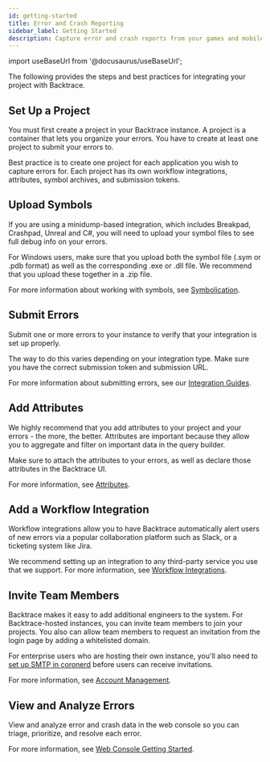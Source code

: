 ```yaml
---
id: getting-started
title: Error and Crash Reporting
sidebar_label: Getting Started
description: Capture error and crash reports from your games and mobile apps with Backtrace.
---
```


import useBaseUrl from '@docusaurus/useBaseUrl';

The following provides the steps and best practices for integrating your project with Backtrace.

## Set Up a Project

You must first create a project in your Backtrace instance. A project is a container that lets you organize your errors. You have to create at least one project to submit your errors to.

Best practice is to create one project for each application you wish to capture errors for. Each project has its own workflow integrations, attributes, symbol archives, and submission tokens.

## Upload Symbols

If you are using a minidump-based integration, which includes Breakpad, Crashpad, Unreal and C#, you will need to upload your symbol files to see full debug info on your errors.

For Windows users, make sure that you upload both the symbol file (.sym or .pdb format) as well as the corresponding .exe or .dll file. We recommend that you upload these together in a .zip file.

For more information about working with symbols, see [Symbolication](/error-reporting/project-setup/symbolication/).

## Submit Errors

Submit one or more errors to your instance to verify that your integration is set up properly.

The way to do this varies depending on your integration type. Make sure you have the correct submission token and submission URL.

For more information about submitting errors, see our [Integration Guides](/error-reporting/platform-integrations/overview).

## Add Attributes

We highly recommend that you add attributes to your project and your errors - the more, the better. Attributes are important because they allow you to aggregate and filter on important data in the query builder.

Make sure to attach the attributes to your errors, as well as declare those attributes in the Backtrace UI.

For more information, see [Attributes](/error-reporting/project-setup/attributes/).

## Add a Workflow Integration

Workflow integrations allow you to have Backtrace automatically alert users of new errors via a popular collaboration platform such as Slack, or a ticketing system like Jira.

We recommend setting up an integration to any third-party service you use that we support. For more information, see [Workflow Integrations](/error-reporting/workflow-integrations/overview/).

## Invite Team Members

Backtrace makes it easy to add additional engineers to the system. For Backtrace-hosted instances, you can invite team members to join your projects. You also can allow team members to request an invitation from the login page by adding a whitelisted domain.

For enterprise users who are hosting their own instance, you'll also need to [set up SMTP in coronerd](/error-reporting/advanced/coroner/server-setup/) before users can receive invitations.

For more information, see [Account Management](/error-reporting/org-settings/user-mgmnt/).

## View and Analyze Errors

View and analyze error and crash data in the web console so you can triage, prioritize, and resolve each error.

For more information, see [Web Console Getting Started](/error-reporting/web-console/getting-started/).

